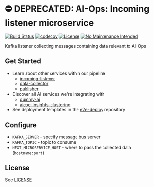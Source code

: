 # ⛔️ DEPRECATED: AI-Ops: Incoming listener microservice

[![Build Status](https://travis-ci.org/ManageIQ/aiops-incoming-listener.svg?branch=master)](https://travis-ci.org/ManageIQ/aiops-incoming-listener)
[![codecov](https://codecov.io/gh/ManageIQ/aiops-incoming-listener/branch/master/graph/badge.svg)](https://codecov.io/gh/ManageIQ/aiops-incoming-listener)
[![License](https://img.shields.io/badge/license-APACHE2-blue.svg)](https://www.apache.org/licenses/LICENSE-2.0.html)
[![No Maintenance Intended](http://unmaintained.tech/badge.svg)](http://unmaintained.tech/)

Kafka listener collecting messages containing data relevant to AI-Ops

## Get Started

* Learn about other services within our pipeline
  - [incoming-listener](https://github.com/ManageIQ/aiops-incoming-listener)
  - [data-collector](https://github.com/ManageIQ/aiops-data-collector)
  - [publisher](https://github.com/ManageIQ/aiops-publisher)
* Discover all AI services we're integrating with
  - [dummy-ai](https://github.com/ManageIQ/aiops-dummy-ai-service)
  - [aicoe-insights-clustering](https://github.com/RedHatInsights/aicoe-insights-clustering)
* See deployment templates in the [e2e-deploy](https://github.com/RedHatInsights/e2e-deploy) repository

## Configure

* `KAFKA_SERVER` - specify message bus server
* `KAFKA_TOPIC` - topic to consume
* `NEXT_MICROSERVICE_HOST` - where to pass the collected data (`hostname:port`)

## License

See [LICENSE](LICENSE)
